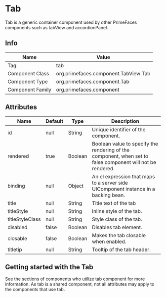 # Tab

Tab is a generic container component used by other PrimeFaces components such as tabView and
accordionPanel.

## Info

| Name | Value |
| - | - |
| Tag | tab
| Component Class | org.primefaces.component.TabView.Tab
| Component Type | org.primefaces.component.Tab
| Component Family | org.primefaces.component |

## Attributes

| Name | Default | Type | Description | 
| --- | --- | --- | --- |
id | null | String | Unique identifier of the component.
rendered | true | Boolean | Boolean value to specify the rendering of the component, when set to false component will not be rendered.
binding | null | Object | An el expression that maps to a server side UIComponent instance in a backing bean.
title | null | String | Title text of the tab
titleStyle | null | String | Inline style of the tab.
titleStyleClass | null | String | Style class of the tab.
disabled | false | Boolean | Disables tab element.
closable | false | Boolean | Makes the tab closable when enabled.
titletip | null | String | Tooltip of the tab header.

## Getting started with the Tab
See the sections of components who utilize tab component for more information. As tab is a shared
component, not all attributes may apply to the components that use tab.

